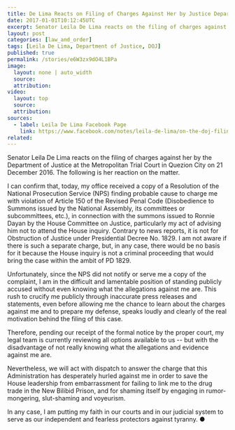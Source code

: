 ```yaml
---
title: De Lima Reacts on Filing of Charges Against Her by Justice Department
date: 2017-01-01T10:12:45UTC
excerpt: Senator Leila De Lima reacts on the filing of charges against her by the Department of Justice at the Metropolitan Trial Court in Quezion City on 21 December 2016.
layout: post
categories: [law_and_order]
tags: [Leila De Lima, Department of Justice, DOJ]
published: true
permalink: /stories/e6W3zx9dO4L1BPa
image:
  layout: none | auto_width
  source: 
  attribution: 
video:
  layout: top
  source: 
  attribution: 
sources:
  - label: Leila De Lima Facebook Page
    link: https://www.facebook.com/notes/leila-de-lima/on-the-doj-filing-of-charge-against-sen-leila-m-de-lima-at-the-quezon-citys-metr/1903457556551457
related:
---
```


Senator Leila De Lima reacts on the filing of charges against her by the Department of Justice at the Metropolitan Trial Court in Quezion City on 21 December 2016.
The following is her reaction on the matter.

I can confirm that, today, my office received a copy of a Resolution of the National Prosecution Service (NPS) finding probable cause to charge me with violation of Article 150 of the Revised Penal Code (Disobedience to Summons issued by the National Assembly, its committees or subcommittees, etc.), in connection with the summons issued to Ronnie Dayan by the House Committee on Justice, particularly my act of advising him not to attend the House inquiry. Contrary to news reports, it is not for Obstruction of Justice under Presidential Decree No. 1829. I am not aware if there is such a separate charge, but, in any case, there would be no basis for it because the House inquiry is not a criminal proceeding that would bring the case within the ambit of PD 1829.

Unfortunately, since the NPS did not notify or serve me a copy of the complaint, I am in the difficult and lamentable position of standing publicly accused without even knowing what the allegations against me are. This rush to crucify me publicly through inaccurate press releases and statements, even before allowing me the chance to learn about the charges against me and to prepare my defense, speaks loudly and clearly of the real motivation behind the filing of this case.

Therefore, pending our receipt of the formal notice by the proper court, my legal team is currently reviewing all options available to us -- but with the disadvantage of not really knowing what the allegations and evidence against me are.  

Nevertheless, we will act with dispatch to answer the charge that this Administration has desperately hurled against me in order to save the House leadership from embarrassment for failing to link me to the drug trade in the New Bilibid Prison, and for shaming itself by engaging in rumor-mongering, slut-shaming and voyeurism.

In any case, I am putting my faith in our courts and in our judicial system to serve as our independent and fearless protectors against tyranny.
&#x25cf;
